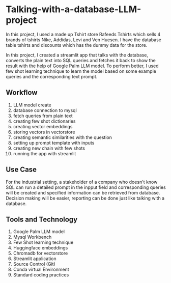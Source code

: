 # Talking-with-a-database-LLM-project

In this project, I used a made up Tshirt store Rafeeds Tshirts which sells 4 brands of tshirts Nike, Addidas, Levi and Ven Huesen. I have the database table tshirts and discounts which has the dummy data for the store.

In this project, I created a streamlit app that talks with the database, converts the plain text into SQL queries and fetches it back to show the result with the help of Google Palm LLM model. To perform better, I used few shot learning technique to learn the model based on some example queries and the corresponding text prompt.

## Workflow
1. LLM model create
2. database connection to mysql
3. fetch queries from plain text
4. creating few shot dictionaries
5. creating vector embeddings
6. storing vectors in vectorstore
7. creating semantic similarities with the question
8. setting up prompt template with inputs
9. creating new chain with few shots
10. running the app with streamlit

## Use Case
For the industrial setting, a stakeholder of a company who doesn't know SQL can run a detailed prompt in the inpput field and corresponding queries will be created and specified information can be retrieved from database. Decision making will be easier, reporting can be done just like talking with a database.

## Tools and Technology 
1. Google Palm LLM model
2. Mysql Workbench
3. Few Shot learning technique
4. Huggingface embeddings
5. Chromadb for vectorstore
6. Streamlit application
7. Source Control (Git)
8. Conda virtual Environment
9. Standard coding practices